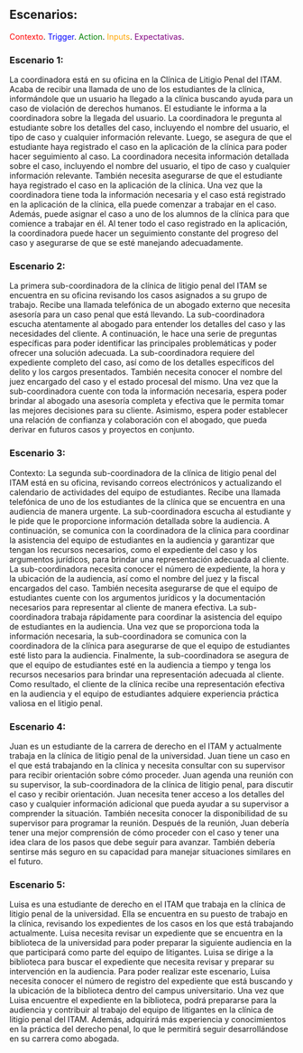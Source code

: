 ## Escenarios: 
<span style="color: red;">Contexto</span>.
<span style="color: blue;">Trigger</span>.
<span style="color: green;">Action</span>.
<span style="color: orange;">Inputs</span>.
<span style="color: purple;">Expectativas</span>.

### Escenario 1:
La coordinadora está en su oficina en la Clínica de Litigio Penal del ITAM. Acaba de recibir una llamada de uno de los estudiantes de la clínica, informándole que un usuario ha llegado a la clínica buscando ayuda para un caso de violación de derechos humanos. El estudiante le informa a la coordinadora sobre la llegada del usuario. La coordinadora le pregunta al estudiante sobre los detalles del caso, incluyendo el nombre del usuario, el tipo de caso y cualquier información relevante. Luego, se asegura de que el estudiante haya registrado el caso en la aplicación de la clínica para poder hacer seguimiento al caso. La coordinadora necesita información detallada sobre el caso, incluyendo el nombre del usuario, el tipo de caso y cualquier información relevante. También necesita asegurarse de que el estudiante haya registrado el caso en la aplicación de la clínica. Una vez que la coordinadora tiene toda la información necesaria y el caso está registrado en la aplicación de la clínica, ella puede comenzar a trabajar en el caso. Además, puede asignar el caso a uno de los alumnos de la clínica para que comience a trabajar en él. Al tener todo el caso registrado en la aplicación, la coordinadora puede hacer un seguimiento constante del progreso del caso y asegurarse de que se esté manejando adecuadamente.

### Escenario 2:
La primera sub-coordinadora de la clínica de litigio penal del ITAM se encuentra en su oficina revisando los casos asignados a su grupo de trabajo. Recibe una llamada telefónica de un abogado externo que necesita asesoría para un caso penal que está llevando. La sub-coordinadora escucha atentamente al abogado para entender los detalles del caso y las necesidades del cliente. A continuación, le hace una serie de preguntas específicas para poder identificar las principales problemáticas y poder ofrecer una solución adecuada. La sub-coordinadora requiere del expediente completo del caso, así como de los detalles específicos del delito y los cargos presentados. También necesita conocer el nombre del juez encargado del caso y el estado procesal del mismo. Una vez que la sub-coordinadora cuente con toda la información necesaria, espera poder brindar al abogado una asesoría completa y efectiva que le permita tomar las mejores decisiones para su cliente. Asimismo, espera poder establecer una relación de confianza y colaboración con el abogado, que pueda derivar en futuros casos y proyectos en conjunto.

### Escenario 3:
Contexto: La segunda sub-coordinadora de la clínica de litigio penal del ITAM está en su oficina, revisando correos electrónicos y actualizando el calendario de actividades del equipo de estudiantes. Recibe una llamada telefónica de uno de los estudiantes de la clínica que se encuentra en una audiencia de manera urgente. La sub-coordinadora escucha al estudiante y le pide que le proporcione información detallada sobre la audiencia. A continuación, se comunica con la coordinadora de la clínica para coordinar la asistencia del equipo de estudiantes en la audiencia y garantizar que tengan los recursos necesarios, como el expediente del caso y los argumentos jurídicos, para brindar una representación adecuada al cliente. La sub-coordinadora necesita conocer el número de expediente, la hora y la ubicación de la audiencia, así como el nombre del juez y la fiscal encargados del caso. También necesita asegurarse de que el equipo de estudiantes cuente con los argumentos jurídicos y la documentación necesarios para representar al cliente de manera efectiva. La sub-coordinadora trabaja rápidamente para coordinar la asistencia del equipo de estudiantes en la audiencia. Una vez que se proporciona toda la información necesaria, la sub-coordinadora se comunica con la coordinadora de la clínica para asegurarse de que el equipo de estudiantes esté listo para la audiencia. Finalmente, la sub-coordinadora se asegura de que el equipo de estudiantes esté en la audiencia a tiempo y tenga los recursos necesarios para brindar una representación adecuada al cliente. Como resultado, el cliente de la clínica recibe una representación efectiva en la audiencia y el equipo de estudiantes adquiere experiencia práctica valiosa en el litigio penal.

### Escenario 4:
Juan es un estudiante de la carrera de derecho en el ITAM y actualmente trabaja en la clínica de litigio penal de la universidad. Juan tiene un caso en el que está trabajando en la clínica y necesita consultar con su supervisor para recibir orientación sobre cómo proceder. Juan agenda una reunión con su supervisor, la sub-coordinadora de la clínica de litigio penal, para discutir el caso y recibir orientación. Juan necesita tener acceso a los detalles del caso y cualquier información adicional que pueda ayudar a su supervisor a comprender la situación. También necesita conocer la disponibilidad de su supervisor para programar la reunión. Después de la reunión, Juan debería tener una mejor comprensión de cómo proceder con el caso y tener una idea clara de los pasos que debe seguir para avanzar. También debería sentirse más seguro en su capacidad para manejar situaciones similares en el futuro.

### Escenario 5:
Luisa es una estudiante de derecho en el ITAM que trabaja en la clínica de litigio penal de la universidad. Ella se encuentra en su puesto de trabajo en la clínica, revisando los expedientes de los casos en los que está trabajando actualmente. Luisa necesita revisar un expediente que se encuentra en la biblioteca de la universidad para poder preparar la siguiente audiencia en la que participará como parte del equipo de litigantes. Luisa se dirige a la biblioteca para buscar el expediente que necesita revisar y preparar su intervención en la audiencia. Para poder realizar este escenario, Luisa necesita conocer el número de registro del expediente que está buscando y la ubicación de la biblioteca dentro del campus universitario. Una vez que Luisa encuentre el expediente en la biblioteca, podrá prepararse para la audiencia y contribuir al trabajo del equipo de litigantes en la clínica de litigio penal del ITAM. Además, adquirirá más experiencia y conocimientos en la práctica del derecho penal, lo que le permitirá seguir desarrollándose en su carrera como abogada.
